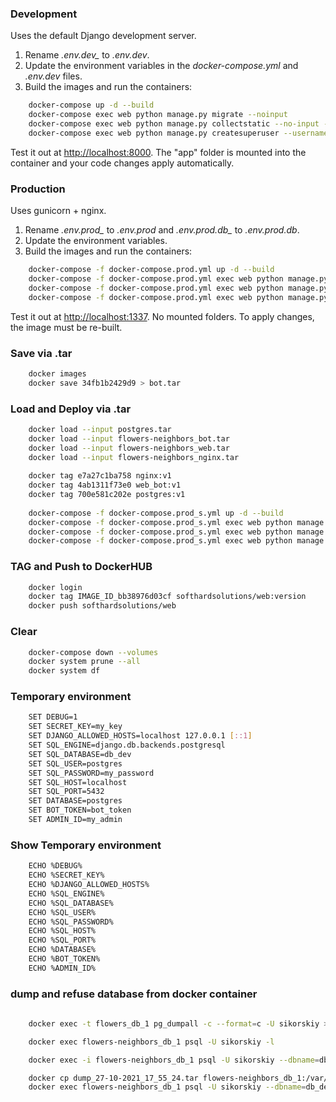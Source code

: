 ### Development

Uses the default Django development server.

1. Rename *.env.dev_* to *.env.dev*.
2. Update the environment variables in the *docker-compose.yml* and *.env.dev* files.
3. Build the images and run the containers:
```sh
    docker-compose up -d --build
    docker-compose exec web python manage.py migrate --noinput
    docker-compose exec web python manage.py collectstatic --no-input --clear
    docker-compose exec web python manage.py createsuperuser --username Sikorskiy --email numbern19@gmail.com
```
Test it out at [http://localhost:8000](http://localhost:8000). The "app" folder is mounted into the container and your code changes apply automatically.

### Production
Uses gunicorn + nginx.
1. Rename *.env.prod_* to *.env.prod* and *.env.prod.db_* to *.env.prod.db*. 
2. Update the environment variables.
3. Build the images and run the containers:
```sh
    docker-compose -f docker-compose.prod.yml up -d --build
    docker-compose -f docker-compose.prod.yml exec web python manage.py migrate --noinput
    docker-compose -f docker-compose.prod.yml exec web python manage.py collectstatic --no-input --clear
    docker-compose -f docker-compose.prod.yml exec web python manage.py createsuperuser --username sikorskiy --email numbern19@gmail.com
```
Test it out at [http://localhost:1337](http://localhost:1337). No mounted folders. To apply changes, the image must be re-built.

### Save via .tar 
```sh
    docker images
    docker save 34fb1b2429d9 > bot.tar
```
### Load and Deploy via .tar 
```sh
    docker load --input postgres.tar
    docker load --input flowers-neighbors_bot.tar
    docker load --input flowers-neighbors_web.tar
    docker load --input flowers-neighbors_nginx.tar
    
    docker tag e7a27c1ba758 nginx:v1
    docker tag 4ab1311f73e0 web_bot:v1
    docker tag 700e581c202e postgres:v1
    
    docker-compose -f docker-compose.prod_s.yml up -d --build
    docker-compose -f docker-compose.prod_s.yml exec web python manage.py migrate --noinput
    docker-compose -f docker-compose.prod_s.yml exec web python manage.py collectstatic --no-input --clear
    docker-compose -f docker-compose.prod_s.yml exec web python manage.py createsuperuser --username sikorskiy --email numbern19@gmail.com
```
### TAG and Push to DockerHUB 
```sh
    docker login
    docker tag IMAGE_ID_bb38976d03cf softhardsolutions/web:version
    docker push softhardsolutions/web
```
### Clear
```sh
    docker-compose down --volumes
    docker system prune --all
    docker system df
```

### Temporary environment
```sh
    SET DEBUG=1
    SET SECRET_KEY=my_key
    SET DJANGO_ALLOWED_HOSTS=localhost 127.0.0.1 [::1]
    SET SQL_ENGINE=django.db.backends.postgresql
    SET SQL_DATABASE=db_dev
    SET SQL_USER=postgres
    SET SQL_PASSWORD=my_password
    SET SQL_HOST=localhost
    SET SQL_PORT=5432
    SET DATABASE=postgres
    SET BOT_TOKEN=bot_token
    SET ADMIN_ID=my_admin
```
### Show Temporary environment
```sh
    ECHO %DEBUG%
    ECHO %SECRET_KEY%
    ECHO %DJANGO_ALLOWED_HOSTS%
    ECHO %SQL_ENGINE%
    ECHO %SQL_DATABASE%
    ECHO %SQL_USER%
    ECHO %SQL_PASSWORD%
    ECHO %SQL_HOST%
    ECHO %SQL_PORT%
    ECHO %DATABASE%
    ECHO %BOT_TOKEN%
    ECHO %ADMIN_ID% 
```

### dump and refuse database from docker container
```sh
    
    docker exec -t flowers_db_1 pg_dumpall -c --format=c -U sikorskiy > dump_`date +%d-%m-%Y"_"%H_%M_%S`.tar

    docker exec flowers-neighbors_db_1 psql -U sikorskiy -l

    docker exec -i flowers-neighbors_db_1 psql -U sikorskiy --dbname=db_dev

    docker cp dump_27-10-2021_17_55_24.tar flowers-neighbors_db_1:/var/lib/postgresql/data
    docker exec flowers-neighbors_db_1 psql -U sikorskiy --dbname=db_dev -f /var/lib/postgresql/data/dump_27-10-2021_17_55_24.sql
```